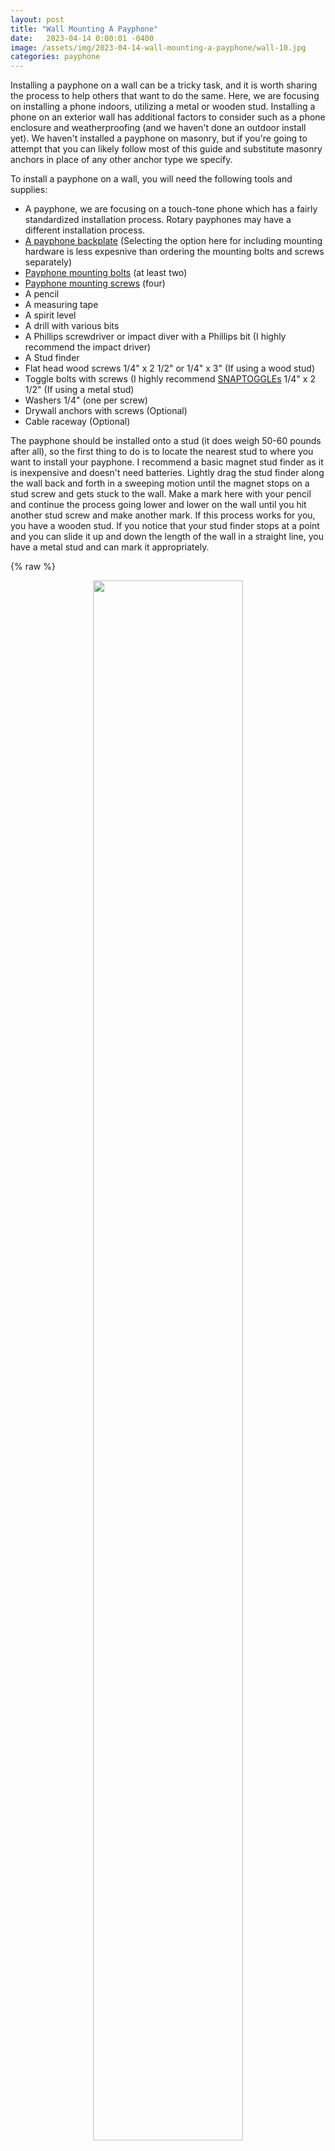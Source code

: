 ```yaml
---
layout: post
title: "Wall Mounting A Payphone"
date:   2023-04-14 0:00:01 -0400
image: /assets/img/2023-04-14-wall-mounting-a-payphone/wall-10.jpg
categories: payphone
---
```


Installing a payphone on a wall can be a tricky task, and it is worth sharing the process to help others that want to do the same. Here, we are focusing on installing a phone indoors, utilizing a metal or wooden stud. Installing a phone on an exterior wall has additional factors to consider such as a phone enclosure and weatherproofing (and we haven't done an outdoor install yet). We haven't installed a payphone on masonry, but if you're going to attempt that you can likely follow most of this guide and substitute masonry anchors in place of any other anchor type we specify.

To install a payphone on a wall, you will need the following tools and supplies:

* A payphone, we are focusing on a touch-tone phone which has a fairly standardized installation process. Rotary payphones may have a different installation process.
* [A payphone backplate](https://payphone.com/Mounting-Backplate.html) (Selecting the option here for including mounting hardware is less expesnive than ordering the mounting bolts and screws separately)
* [Payphone mounting bolts](https://payphone.com/Mounting-Stud.html) (at least two)
* [Payphone mounting screws](https://payphone.com/1/4/x20PayphoneHardware.html) (four)
* A pencil
* A measuring tape
* A spirit level
* A drill with various bits
* A Phillips screwdriver or impact diver with a Phillips bit (I highly recommend the impact driver)
* A Stud finder
* Flat head wood screws 1/4" x 2 1/2" or 1/4" x 3" (If using a wood stud)
* Toggle bolts with screws (I highly recommend [SNAPTOGGLEs](https://toggler.com/products/snaptoggle-heavy-duty-toggle-bolts-304-stainless-steel-channels) 1/4" x 2 1/2" (If using a metal stud)
* Washers 1/4" (one per screw)
* Drywall anchors with screws (Optional)
* Cable raceway (Optional)

The payphone should be installed onto a stud (it does weigh 50-60 pounds after all), so the first thing to do is to locate the nearest stud to where you want to install your payphone. I recommend a basic magnet stud finder as it is inexpensive and doesn't need batteries. Lightly drag the stud finder along the wall back and forth in a sweeping motion until the magnet stops on a stud screw and gets stuck to the wall. Make a mark here with your pencil and continue the process going lower and lower on the wall until you hit another stud screw and make another mark. If this process works for you, you have a wooden stud. If you notice that your stud finder stops at a point and you can slide it up and down the length of the wall in a straight line, you have a metal stud and can mark it appropriately.

{% raw %}<p><center><a href="/assets/img/2023-04-14-wall-mounting-a-payphone/wall-00.jpg"><img style="width: 80%; max-width: 300px; display: block; margin: 0 auto; border 0" src="/assets/img/2023-04-14-wall-mounting-a-payphone/wall-00-sm.jpg"></a><figquote>A stud finder will stick to screws that are drilled into the stud.</figquote></center></p>{% endraw %} 

A payphone is usually installed at a height of 63" above the ground (from the top of the payphone). Using a measuring tape and a pencil, make a mark at 63" on the wall that vertically aligns with the marks you made for your stud. Use your level to get a straight edge based off of your stud marks and the height mark and create a vertical line from the 63" mark going down about 24" with your pencil.

{% raw %}<p><center><a href="/assets/img/2023-04-14-wall-mounting-a-payphone/wall-01.jpg"><img style="width: 80%; max-width: 300px; display: block; margin: 0 auto; border 0" src="/assets/img/2023-04-14-wall-mounting-a-payphone/wall-01-sm.jpg"></a><figquote>The payphone backplate.</figquote></center></p>{% endraw %} 

Next, using the backplate (make sure it is right side up) and the level, position the backplate against the wall so that it is level and the vertical line you just drew is centered in one set of screw holes in the backplate. Depending on how you want to position the phone, the left, right, or center screw holes in the backplate can be used for mounting on the stud. Use the pencil to mark at least two vertical screw holes that sit on your vertical line. Additionally, I marked screw holes where I will also be using drywall anchors to make the backplate a little more flush and sturdy. If you are using the left holes for the stud, mark the right holes for drywall anchors, and vice versa. If you are using the center holes for the stud, you may want to use the remaining left and right holes for drywall anchors.

{% raw %}<p><center><a href="/assets/img/2023-04-14-wall-mounting-a-payphone/wall-02.jpg"><img style="width: 80%; max-width: 300px; display: block; margin: 0 auto; border 0" src="/assets/img/2023-04-14-wall-mounting-a-payphone/wall-02-sm.jpg"></a><figquote>Tracing mount holes on the wall using the backplate.</figquote></center></p>{% endraw %} 

If you are running telephone wire through the wall, now is also a good time to mark the center hole in the backplate on the wall. Running wires in-wall won't be covered in this guide as there can be a lot of variation and additional work to get the wires routed throughout the building you are working in.

{% raw %}<p><center><a href="/assets/img/2023-04-14-wall-mounting-a-payphone/wall-03.jpg"><img style="width: 80%; max-width: 300px; display: block; margin: 0 auto; border 0" src="/assets/img/2023-04-14-wall-mounting-a-payphone/wall-03-sm.jpg"></a><figquote>All of the drill marks on the wall after tracing.</figquote></center></p>{% endraw %} 

Now it's time to drill. For drilling into a stud, I always recommend drilling pilot holes first. Start with a small drill bit like 1/8" and drill into the wall at a 90 degree angle. If you are drilling into a metal stud, I recommend widening your initial hole by working your way up in drill bit sizes until you reach the proper hole size to accommodate the toggle bolt (1/2" hole for a 1/4" screw in my case). A natural progression might be 1/8", 1/4", 3/8", 1/2". The first hole in the metal stud will likely take the longest and be the most difficult, but should still take no more than 30 seconds with a standard drill. If you are using a wooden stud, you likely won't have to size up your pilot hole as the wood screw will be self-drilling. Drywall anchor holes are usually sized up from the screw you will ultimately be using with the anchor. For example, if the screw is 1/4" your hole may likely be drilled at 3/8" but consult the packaging for your anchors to learn the proper size.

After drilling the holes, you can now put the drywall anchors in the wall. If you have a metal stud, now is also the time to insert your toggle bolts. Make sure the toggle bolts are folded so that the small metal rectangle at the bottom is tucked in flush with the cylindrical plastic body pieces. Push the body into the hole in the stud making sure the metal part is on the bottom the whole time. 

{% raw %}<p><center><a href="/assets/img/2023-04-14-wall-mounting-a-payphone/wall-04.jpg"><img style="width: 80%; max-width: 300px; display: block; margin: 0 auto; border 0" src="/assets/img/2023-04-14-wall-mounting-a-payphone/wall-04-sm.jpg"></a><figquote>Insert the toggle anchor into the wall like this.</figquote></center></p>{% endraw %} 

Once the metal bit is pushed through the stud, move pull the top plastic part of the body towards you so the metal portion of the anchor flips up to be perpendicular with the anchor body, and parallel with the stud. 

{% raw %}<p><center><a href="/assets/img/2023-04-14-wall-mounting-a-payphone/wall-05.jpg"><img style="width: 80%; max-width: 300px; display: block; margin: 0 auto; border 0" src="/assets/img/2023-04-14-wall-mounting-a-payphone/wall-05-sm.jpg"></a><figquote>When the metal portion of the anchor is behind the stud, line up the plastic pieces to flip the metal part.</figquote></center></p>{% endraw %} 

Then, push the collar on the anchor down the plastic into the wall until it is flush. The remaining plastic pieces sticking out of the wall can be wiggled until the break off at the collar, leaving the anchor perfectly seated in the wall.

{% raw %}<p><center><a href="/assets/img/2023-04-14-wall-mounting-a-payphone/wall-06.jpg"><img style="width: 80%; max-width: 300px; display: block; margin: 0 auto; border 0" src="/assets/img/2023-04-14-wall-mounting-a-payphone/wall-06-sm.jpg"></a><figquote>Break off the extra plastic.</figquote></center></p>{% endraw %} 

Before we install the backplate, determine how you will want to run the telephone line to the phone. If you are going through-wall, drill a hole in the wall and feed in your cable as needed before installing the backplate. If you are not running your telephone line through-wall, you'll be able to thread it through the backplate after it is mounted.

Lining up the backplate up with the installed anchors (and pilot holes if screwing into a wooden stud), You can now insert the corresponding screws through the washers and screw them into the backplate to secure it to the wall.

{% raw %}<p><center><a href="/assets/img/2023-04-14-wall-mounting-a-payphone/wall-07.jpg"><img style="width: 80%; max-width: 300px; display: block; margin: 0 auto; border 0" src="/assets/img/2023-04-14-wall-mounting-a-payphone/wall-07-sm.jpg"></a><figquote>The board is screwed into the wall/stud. You can use a spirit level for fine adjustment.</figquote></center></p>{% endraw %}

After your backplate is mounted, now is a good time to thread your phone line through the center hole of the board and route it to exit the backplate at either the top or the bottom. After running the phone line, you can conceal it with raceway for a cleaner finish (which usually mounts to the wall with adhesive). 

Next, hand screw at least two mounting bolts into the threaded holes in the back of the payphone housing. 

{% raw %}<p><center><a href="/assets/img/2023-04-14-wall-mounting-a-payphone/wall-08.jpg"><img style="width: 80%; max-width: 300px; display: block; margin: 0 auto; border 0" src="/assets/img/2023-04-14-wall-mounting-a-payphone/wall-08-sm.jpg"></a><figquote>Mounting bolts screw into threaded holes on the back of the payphone.</figquote></center></p>{% endraw %} 

These bolts will slot into the backplate allowing the payphone to sit flush against it Feed your telephone line through the back of the payphone and then approach the backplate with the payphone slightly higher than it will ultimately be installed at and slowly slide the payphone down until the bolts latch into the backplate.

On the inside of the payphone's housing, use payphone mounting screws to securely fasten the payphone to the backplate. Most installations will have one screw installed within the vault compartment and the rest installed in the upper section of the housing.

{% raw %}<p><center><a href="/assets/img/2023-04-14-wall-mounting-a-payphone/wall-09.jpg"><img style="width: 80%; max-width: 300px; display: block; margin: 0 auto; border 0" src="/assets/img/2023-04-14-wall-mounting-a-payphone/wall-09-sm.jpg"></a><figquote>The first mounting screw is installed on the left, an empty threaded hole can be seen on the right.</figquote></center></p>{% endraw %}

Your payphone is now mounted and you can re-assemble and lock the payphone!

{% raw %}<p><center><a href="/assets/img/2023-04-14-wall-mounting-a-payphone/wall-10.jpg"><img style="width: 80%; max-width: 300px; display: block; margin: 0 auto; border 0" src="/assets/img/2023-04-14-wall-mounting-a-payphone/wall-10-sm.jpg"></a><figquote>All done, the payphone is mounted!</figquote></center></p>{% endraw %}